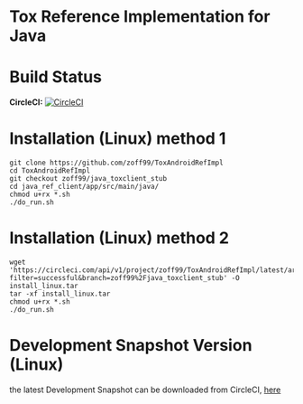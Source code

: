 # Tox Reference Implementation for Java

Build Status
=
**CircleCI:** [![CircleCI](https://circleci.com/gh/zoff99/ToxAndroidRefImpl/tree/zoff99%2Fjava_toxclient_stub.png?style=badge)](https://circleci.com/gh/zoff99/ToxAndroidRefImpl/tree/zoff99%2Fjava_toxclient_stub)

Installation (Linux) method 1
=
```
git clone https://github.com/zoff99/ToxAndroidRefImpl
cd ToxAndroidRefImpl
git checkout zoff99/java_toxclient_stub
cd java_ref_client/app/src/main/java/
chmod u+rx *.sh
./do_run.sh
```

Installation (Linux) method 2
=
```
wget 'https://circleci.com/api/v1/project/zoff99/ToxAndroidRefImpl/latest/artifacts/0/$CIRCLE_ARTIFACTS/install_linux.tar?filter=successful&branch=zoff99%2Fjava_toxclient_stub' -O install_linux.tar
tar -xf install_linux.tar
chmod u+rx *.sh
./do_run.sh
```

Development Snapshot Version (Linux)
=
the latest Development Snapshot can be downloaded from CircleCI, [here](https://circleci.com/api/v1/project/zoff99/ToxAndroidRefImpl/latest/artifacts/0/$CIRCLE_ARTIFACTS/install_linux.tar?filter=successful&branch=zoff99%2Fjava_toxclient_stub)

